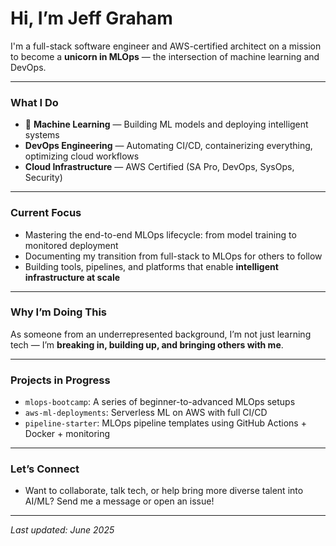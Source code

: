 # Hi, I’m Jeff Graham

I'm a full-stack software engineer and AWS-certified architect on a mission to become a **unicorn in MLOps** — the intersection of machine learning and DevOps.

---

### What I Do

- 🧠 **Machine Learning** — Building ML models and deploying intelligent systems
- **DevOps Engineering** — Automating CI/CD, containerizing everything, optimizing cloud workflows
- **Cloud Infrastructure** — AWS Certified (SA Pro, DevOps, SysOps, Security)

---

### Current Focus

- Mastering the end-to-end MLOps lifecycle: from model training to monitored deployment
- Documenting my transition from full-stack to MLOps for others to follow
- Building tools, pipelines, and platforms that enable **intelligent infrastructure at scale**

---

### Why I’m Doing This

As someone from an underrepresented background, I’m not just learning tech —
I’m **breaking in, building up, and bringing others with me**.

---

### Projects in Progress

- `mlops-bootcamp`: A series of beginner-to-advanced MLOps setups
- `aws-ml-deployments`: Serverless ML on AWS with full CI/CD
- `pipeline-starter`: MLOps pipeline templates using GitHub Actions + Docker + monitoring

---

<!-- ### Follow My Journey
- [YouTube Channel](https://your-link) — “Becoming an MLOps Engineer from the Ground Up”
- [LinkedIn](https://your-link) — Daily insights, reflections, and progress

--- -->

### Let’s Connect

- Want to collaborate, talk tech, or help bring more diverse talent into AI/ML?
  Send me a message or open an issue!

---

_Last updated: June 2025_
